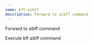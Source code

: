```yaml
---
name: bft-aibff
description: Forward to aibff command
---
```


Forward to aibff command

Execute bft aibff command
